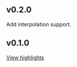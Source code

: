 ## v0.2.0

Add interpolation support.

## v0.1.0

[View highlights](https://github.com/princemaple/dg/blob/v0.1.0/README.md#highlights)

